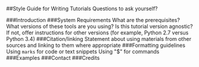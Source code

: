 ##Style Guide for Writing Tutorials
Questions to ask yourself?

###Introduction
###System Requirements
What are the prerequisites?
What versions of these tools are you using?
Is this tutorial version agnostic? If not, offer instructions for other versions (for example, Python 2.7 versus Python 3.4)
###Citation/linking
Statement about using materials from other sources and linking to them where appropriate
###Formatting guidelines
Using `marks` for code or text snippets
Using "$" for commands
###Examples
###Contact
###Credits
